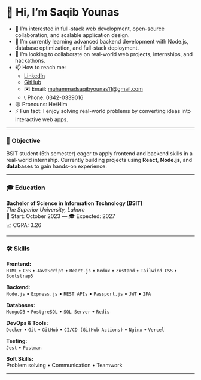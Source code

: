 # 👋 Hi, I’m Saqib Younas

- 👀 I’m interested in full-stack web development, open-source collaboration, and scalable application design.
- 🌱 I’m currently learning advanced backend development with Node.js, database optimization, and full-stack deployment.
- 💞️ I’m looking to collaborate on real-world web projects, internships, and hackathons.
- 📫 How to reach me:
  - [LinkedIn](https://www.linkedin.com/in/muhammad-saqib-younas-0123aa329)
  - [GitHub](https://github.com/SaqibYounas)
  - ✉️ Email: muhammadsaqibyounas11@gmail.com
  - 📞 Phone: 0342-0339016
- 😄 Pronouns: He/Him
- ⚡ Fun fact: I enjoy solving real-world problems by converting ideas into interactive web apps.

---

### 🎯 Objective  
BSIT student (5th semester) eager to apply frontend and backend skills in a real-world internship. Currently building projects using **React**, **Node.js**, and **databases** to gain hands-on experience.

---

### 🎓 Education

**Bachelor of Science in Information Technology (BSIT)**  
*The Superior University, Lahore*  
📅 Start: October 2023 — 🎓 Expected: 2027  
📈 CGPA: 3.26

---

### 🛠️ Skills

**Frontend:**  
`HTML` • `CSS` • `JavaScript` • `React.js` • `Redux` • `Zustand` • `Tailwind CSS` • `Bootstrap5`

**Backend:**  
`Node.js` • `Express.js` • `REST APIs` • `Passport.js` • `JWT` • `2FA`

**Databases:**  
`MongoDB` • `PostgreSQL` • `SQL Server` • `Redis`

**DevOps & Tools:**  
`Docker` • `Git` • `GitHub` • `CI/CD (GitHub Actions)` • `Nginx` • `Vercel`

**Testing:**  
`Jest` • `Postman`

**Soft Skills:**  
Problem solving • Communication • Teamwork

---


